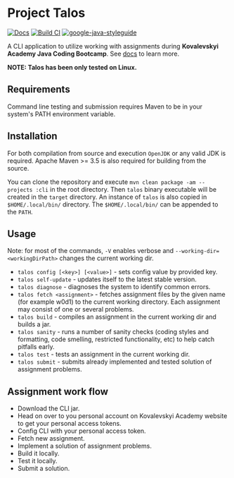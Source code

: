 # Project Talos

[![Docs](https://github.com/Kovalevskyi-Academy/KovalevskyiAcademyTooling/workflows/Deploy%20documentation/badge.svg)](https://kovalevskyi-academy.github.io/KovalevskyiAcademyTooling/)
[![Build CI](https://github.com/Kovalevskyi-Academy/KovalevskyiAcademyTooling/workflows/Build%20CLI/badge.svg)](https://github.com/Kovalevskyi-Academy/KovalevskyiAcademyTooling/actions?query=workflow%3A%22Build+CLI%22)
[![google-java-styleguide](https://img.shields.io/badge/style-guide-orange.svg)](https://google.github.io/styleguide/javaguide.html)

A CLI application to utilize working with assignments during **Kovalevskyi Academy Java Coding Bootcamp**.
See [docs](https://kovalevskyi-academy.github.io/KovalevskyiAcademyTooling/) to learn more.

**NOTE: Talos has been only tested on Linux.**

## Requirements
Command line testing and submission requires Maven to be in your system's PATH environment variable.

## Installation
For both compilation from source and execution `OpenJDK` or any valid JDK is required. Apache Maven >= 3.5 is also required for building from the source.

You can clone the repository and execute `mvn clean package -am --projects :cli` in the root directory. Then `talos` binary executable will be created in the `target` directory.
An instance of `talos` is also copied in `$HOME/.local/bin/` directory. The `$HOME/.local/bin/` can be appended to the `PATH`.

## Usage
Note: for most of the commands, `-V` enables verbose and `--working-dir=<workingDirPath>` changes the current working dir.

- `talos config [<key>] [<value>]` - sets config value by provided key.
- `talos self-update` - updates itself to the latest stable version.
- `talos diagnose` - diagnoses the system to identify common errors.
- `talos fetch <assignment>` - fetches assignment files by the given name (for example w0d1) to the current working directory. Each assignment may consist of one or several problems.
- `talos build` - compiles an assignment in the current working dir and builds a jar.
- `talos sanity` - runs a number of sanity checks (coding styles and formatting, code smelling, restricted functionality, etc) to help catch pitfalls early.
- `talos test` - tests an assignment in the current working dir.
- `talos submit` - submits already implemented and tested solution of assignment problems.

## Assignment work flow
- Download the CLI jar.
- Head on over to you personal account on Kovalevskyi Academy website to get your personal access tokens.
- Config CLI with your personal access token.
- Fetch new assignment.
- Implement a solution of assignment problems.
- Build it locally.
- Test it locally.
- Submit a solution.
